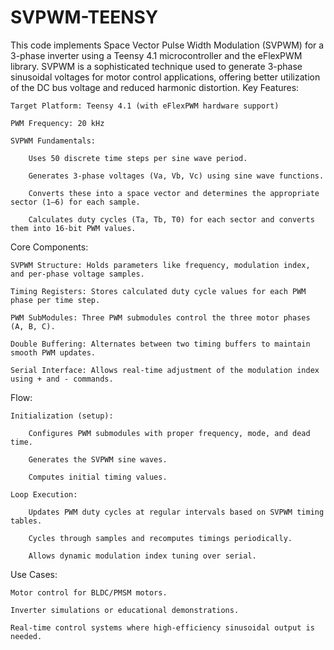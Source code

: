 # SVPWM-TEENSY
This code implements Space Vector Pulse Width Modulation (SVPWM) for a 3-phase inverter using a Teensy 4.1 microcontroller and the eFlexPWM library. SVPWM is a sophisticated technique used to generate 3-phase sinusoidal voltages for motor control applications, offering better utilization of the DC bus voltage and reduced harmonic distortion.
Key Features:

    Target Platform: Teensy 4.1 (with eFlexPWM hardware support)

    PWM Frequency: 20 kHz

    SVPWM Fundamentals:

        Uses 50 discrete time steps per sine wave period.

        Generates 3-phase voltages (Va, Vb, Vc) using sine wave functions.

        Converts these into a space vector and determines the appropriate sector (1–6) for each sample.

        Calculates duty cycles (Ta, Tb, T0) for each sector and converts them into 16-bit PWM values.

Core Components:

    SVPWM Structure: Holds parameters like frequency, modulation index, and per-phase voltage samples.

    Timing Registers: Stores calculated duty cycle values for each PWM phase per time step.

    PWM SubModules: Three PWM submodules control the three motor phases (A, B, C).

    Double Buffering: Alternates between two timing buffers to maintain smooth PWM updates.

    Serial Interface: Allows real-time adjustment of the modulation index using + and - commands.

Flow:

    Initialization (setup):

        Configures PWM submodules with proper frequency, mode, and dead time.

        Generates the SVPWM sine waves.

        Computes initial timing values.

    Loop Execution:

        Updates PWM duty cycles at regular intervals based on SVPWM timing tables.

        Cycles through samples and recomputes timings periodically.

        Allows dynamic modulation index tuning over serial.

Use Cases:

    Motor control for BLDC/PMSM motors.

    Inverter simulations or educational demonstrations.

    Real-time control systems where high-efficiency sinusoidal output is needed.
